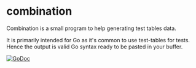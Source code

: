 # combination

Combination is a small program to help generating test tables data.

It is primarily intended for Go as it's common to use test-tables for tests.
Hence the output is valid Go syntax ready to be pasted in your buffer.

[![GoDoc](https://godoc.org/github.com/vincent-petithory/combination?status.svg)](https://godoc.org/github.com/vincent-petithory/combination)
